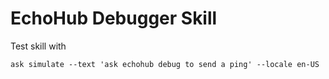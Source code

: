 # EchoHub Debugger Skill

Test skill with
```
ask simulate --text 'ask echohub debug to send a ping' --locale en-US
```
